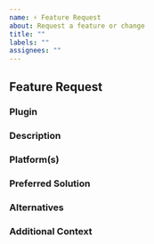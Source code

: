 ```yaml
---
name: ⚡️ Feature Request
about: Request a feature or change
title: ""
labels: ""
assignees: ""
---
```


## Feature Request

### Plugin

<!--
List which plugin this feature is for.
-->

### Description

<!--
Describe the feature request. If your feature request is related to a problem, be sure to describe that as well.
-->

### Platform(s)

<!--
List the platforms for which this feature should be added.
-->

### Preferred Solution

<!-- Describe the solution you would prefer. -->

### Alternatives

<!-- Describe alternative solutions or features you've considered, if any. -->

### Additional Context

<!--
List any other information that is relevant to your issue. Stack traces, related issues, suggestions on how to fix, Stack Overflow links, forum links, etc.
-->

